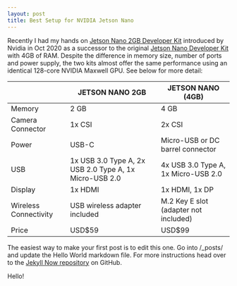 ```yaml
---
layout: post
title: Best Setup for NVIDIA Jetson Nano
---
```


Recently I had my hands on [Jetson Nano 2GB Developer Kit](https://www.nvidia.com/en-us/autonomous-machines/embedded-systems/jetson-nano/education-projects/) introduced by Nvidia in Oct 2020 as a successor to the original [Jetson Nano Developer Kit](https://developer.nvidia.com/embedded/jetson-nano-developer-kit) with 4GB of RAM. Despite the difference in memory size, number of ports and power supply, the two kits almost offer the same performance using an identical 128-core NVIDIA Maxwell GPU. See below for more detail:



 |      | JETSON NANO 2GB | JETSON NANO (4GB) |
 |------|-----------|------------------ |
|Memory |	2 GB |	4 GB|
|Camera Connector|	1x CSI|	2x CSI|
|Power	|USB-C	|Micro-USB or DC barrel connector|
|USB	|1x USB 3.0 Type A, 2x USB 2.0 Type A, 1x Micro-USB 2.0 |	4x USB 3.0 Type A, 1x Micro-USB 2.0|
| Display	|1x HDMI	|1x HDMI, 1x DP
|Wireless Connectivity	|USB wireless adapter included |	M.2 Key E slot (adapter not included)|
|Price	| USD$59 |	USD$99|


The easiest way to make your first post is to edit this one. Go into /_posts/ and update the Hello World markdown file. For more instructions head over to the [Jekyll Now repository](https://github.com/barryclark/jekyll-now) on GitHub.

Hello!